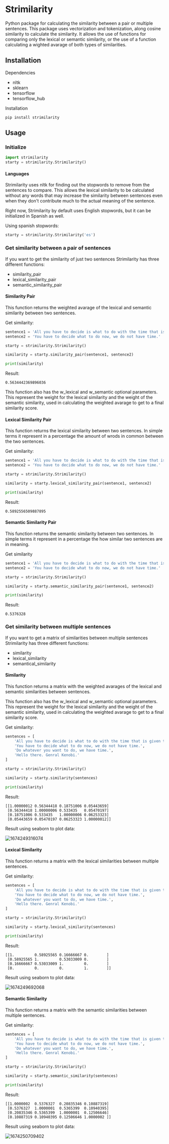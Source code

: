 # Strimilarity

Python package for calculating the similarity between a pair or multiple sentences. This package uses vectorization and tokenization, along cosine similarity to calculate the similarity. It allows the use of functions for comparing only the lexical or semantic similarity, or the use of a function calculating a wighted avarage of both types of similarities.

## Installation

Dependencies

* nltk
* sklearn
* tensorflow
* tensorflow_hub

Installation

```
pip install strimilarity
```

## Usage

### Initialize

```python
import strimilarity
starty = strimilarity.Strimilarity()
```

#### Languages

Strimilarity uses nltk for finding out the stopwords to remove from the sentences to compare. This allows the lexical similarity to be calculated without any words that may increase the similarity between sentences even when they don't contribute much to the actual meaning of the sentence.

Right now, Strimilarity by default uses English stopwords, but it can be initialized in Spanish as well.

Using spanish stopwords:

```python
starty = strimilarity.Strimilarity('es')
```

### Get similarity between a pair of sentences

If you want to get the similarity of just two sentences Strimilarity has three different functions:

* similarity_pair
* lexical_similarity_pair
* semantic_similarity_pair

#### Similarity Pair

This function returns the weighted avarage of the lexical and semantic similarity between two sentences.

Get similarity:

```python
sentence1 = 'All you have to decide is what to do with the time that is given to you.'
sentence2 = 'You have to decide what to do now, we do not have time.'

starty = strimilarity.Strimilarity()

similarity = starty.similarity_pair(sentence1, sentence2)

print(similarity)
```

Result:

```
0.5634442369896036
```

This function also has the w_lexical and w_semantic optional parameters. This represent the weight for the lexical similarity and the weight of the semantic similarity, used in calculating the weighted avarage to get to a final similarity score.

#### Lexical Similarity Pair

This function returns the lexical similarity between two sentences. In simple terms it represent in a percentage the amount of wrods in common between the two sentences.

Get similarity:

```python
sentence1 = 'All you have to decide is what to do with the time that is given to you.'
sentence2 = 'You have to decide what to do now, we do not have time.'

starty = strimilarity.Strimilarity()

similarity = starty.lexical_similarity_pair(sentence1, sentence2)

print(similarity)

```

Result:

```
0.5892556509887895
```

#### Semantic Similarity Pair

This function returns the semantic similarity between two sentences. In simple terms it represent in a percentage the how similar two sentences are in meaning.

Get similarity

```python
sentence1 = 'All you have to decide is what to do with the time that is given to you.'
sentence2 = 'You have to decide what to do now, we do not have time.'

starty = strimilarity.Strimilarity()

similarity = starty.semantic_similarity_pair(sentence1, sentence2)

print(similarity)
```

Result:

```
0.5376328
```

### Get similarity between multiple sentences

If you want to get a matrix of similarities between multiple sentences Strimilarity has three different functions:

* similarity
* lexical_similarity
* semantical_similarity

#### Similarity

This function returns a matrix with the weighted avarages of the lexical and semantic similarities between sentences.

This function also has the w_lexical and w_semantic optional parameters. This represent the weight for the lexical similarity and the weight of the semantic similarity, used in calculating the weighted avarage to get to a final similarity score.

Get similarity:

```python
sentences = [
    'All you have to decide is what to do with the time that is given to you.',
    'You have to decide what to do now, we do not have time.',
    'Do whatever you want to do, we have time.',
    'Hello there. Genral Kenobi.'
]

starty = strimilarity.Strimilarity()

similarity = starty.similarity(sentences)

print(similarity)
```

Result:

```
[[1.00000012 0.56344418 0.18751006 0.05443659]
 [0.56344418 1.00000006 0.533435   0.05470197]
 [0.18751006 0.533435   1.00000006 0.06253323]
 [0.05443659 0.05470197 0.06253323 1.00000012]]
```

Result using seaborn to plot data:

![1674249316074](image/README/1674249316074.png)

#### Lexical Similarity

This function returns a matrix with the lexical similarities between multiple sentences. 

Get similarity:

```python
sentences = [
    'All you have to decide is what to do with the time that is given to you.',
    'You have to decide what to do now, we do not have time.',
    'Do whatever you want to do, we have time.',
    'Hello there. Genral Kenobi.'
]

starty = strimilarity.Strimilarity()

similarity = starty.lexical_similarity(sentences)

print(similarity)
```

Result:

```
[[1.         0.58925565 0.16666667 0.        ]
 [0.58925565 1.         0.53033009 0.        ]
 [0.16666667 0.53033009 1.         0.        ]
 [0.         0.         0.         1.        ]]
```

Result using seaborn to plot data:

![1674249692068](image/README/1674249692068.png)

#### Semantic Similarity

This function returns a matrix with the semantic similarities between multiple sentences.

Get similarity:

```python
sentences = [
    'All you have to decide is what to do with the time that is given to you.',
    'You have to decide what to do now, we do not have time.',
    'Do whatever you want to do, we have time.',
    'Hello there. Genral Kenobi.'
]

starty = strimilarity.Strimilarity()

similarity = starty.semantic_similarity(sentences)

print(similarity)
```

Result:

```
[[1.0000002  0.5376327  0.20835346 0.10887319]
 [0.5376327  1.0000001  0.5365399  0.10940395]
 [0.20835346 0.5365399  1.0000001  0.12506646]
 [0.10887319 0.10940395 0.12506646 1.0000002 ]]
```

Result using seaborn to plot data:

![1674250709402](image/README/1674250709402.png)
